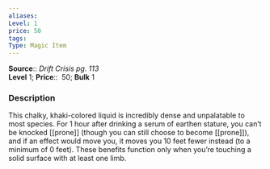 ```yaml
---
aliases: 
Level: 1
price: 50
tags: 
Type: Magic Item
---
```

**Source**:: _Drift Crisis pg. 113_  
**Level** 1;
**Price**::  50; **Bulk** 1

### Description

This chalky, khaki-colored liquid is incredibly dense and unpalatable to most species. For 1 hour after drinking a serum of earthen stature, you can’t be knocked [[prone]] (though you can still choose to become [[prone]]), and if an effect would move you, it moves you 10 feet fewer instead (to a minimum of 0 feet). These benefits function only when you’re touching a solid surface with at least one limb.
